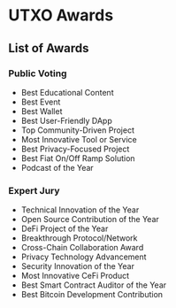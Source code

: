 # UTXO Awards

## List of Awards

### Public Voting

* Best Educational Content
* Best Event
* Best Wallet
* Best User-Friendly DApp
* Top Community-Driven Project
* Most Innovative Tool or Service
* Best Privacy-Focused Project
* Best Fiat On/Off Ramp Solution
* Podcast of the Year

### Expert Jury

* Technical Innovation of the Year
* Open Source Contribution of the Year
* DeFi Project of the Year
* Breakthrough Protocol/Network
* Cross-Chain Collaboration Award
* Privacy Technology Advancement
* Security Innovation of the Year
*	Most Innovative CeFi Product
*	Best Smart Contract Auditor of the Year
*	Best Bitcoin Development Contribution
